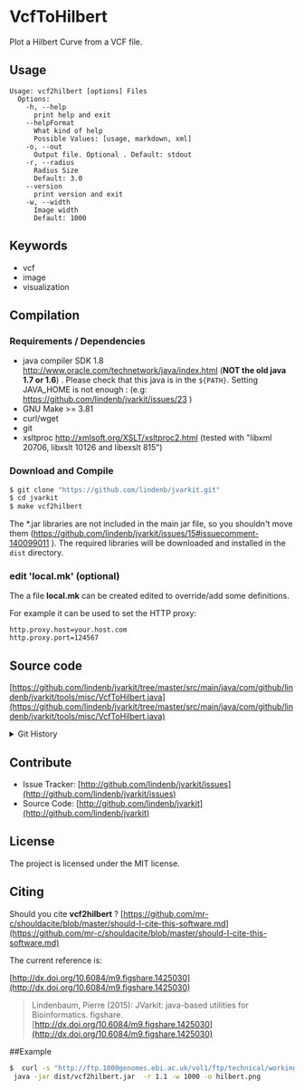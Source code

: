 # VcfToHilbert

Plot a Hilbert Curve from a VCF file.


## Usage

```
Usage: vcf2hilbert [options] Files
  Options:
    -h, --help
      print help and exit
    --helpFormat
      What kind of help
      Possible Values: [usage, markdown, xml]
    -o, --out
      Output file. Optional . Default: stdout
    -r, --radius
      Radius Size
      Default: 3.0
    --version
      print version and exit
    -w, --width
      Image width
      Default: 1000

```


## Keywords

 * vcf
 * image
 * visualization


## Compilation

### Requirements / Dependencies

* java compiler SDK 1.8 http://www.oracle.com/technetwork/java/index.html (**NOT the old java 1.7 or 1.6**) . Please check that this java is in the `${PATH}`. Setting JAVA_HOME is not enough : (e.g: https://github.com/lindenb/jvarkit/issues/23 )
* GNU Make >= 3.81
* curl/wget
* git
* xsltproc http://xmlsoft.org/XSLT/xsltproc2.html (tested with "libxml 20706, libxslt 10126 and libexslt 815")


### Download and Compile

```bash
$ git clone "https://github.com/lindenb/jvarkit.git"
$ cd jvarkit
$ make vcf2hilbert
```

The *.jar libraries are not included in the main jar file, so you shouldn't move them (https://github.com/lindenb/jvarkit/issues/15#issuecomment-140099011 ).
The required libraries will be downloaded and installed in the `dist` directory.

### edit 'local.mk' (optional)

The a file **local.mk** can be created edited to override/add some definitions.

For example it can be used to set the HTTP proxy:

```
http.proxy.host=your.host.com
http.proxy.port=124567
```
## Source code 

[https://github.com/lindenb/jvarkit/tree/master/src/main/java/com/github/lindenb/jvarkit/tools/misc/VcfToHilbert.java](https://github.com/lindenb/jvarkit/tree/master/src/main/java/com/github/lindenb/jvarkit/tools/misc/VcfToHilbert.java)


<details>
<summary>Git History</summary>

```
Tue Jul 18 23:00:49 2017 +0200 ; gen scan in vcfstats, dict ; https://github.com/lindenb/jvarkit/commit/f49878cdedc9fdb934a27f63416cb072e744a7b0
Thu Jun 15 15:30:26 2017 +0200 ; update vcfcalledwithanothermethod, vcfucsc ; https://github.com/lindenb/jvarkit/commit/0efbf47c1a7be8ee9b0a6e2e1dbfd82ae0f8508f
Mon May 15 17:17:02 2017 +0200 ; cont ; https://github.com/lindenb/jvarkit/commit/fc77d9c9088e4bc4c0033948eafb0d8e592f13fe
Mon May 15 12:10:21 2017 +0200 ; cont ; https://github.com/lindenb/jvarkit/commit/b4895dd40d1c34f345cd2807f7a81395ba27e8ee
Thu May 11 16:20:27 2017 +0200 ; move to jcommander ; https://github.com/lindenb/jvarkit/commit/15b6fabdbdd7ce0d1e20ca51e1c1a9db8574a59e
Tue Apr 18 18:26:58 2017 +0200 ; which changes ?? ; https://github.com/lindenb/jvarkit/commit/2d7cf86faca95815601e4bdd516a757c960749a3
Fri Mar 31 17:08:11 2017 +0200 ; moving to jcommander ; https://github.com/lindenb/jvarkit/commit/f78937d19c4b038e69a32fbcfa2aeab8fd8417c6
Tue Apr 12 12:12:59 2016 +0200 ; remove unicode from ./main/java/com/github/lindenb/jvarkit/tools/misc/VcfToHilbert.java https://github.com/lindenb/jvarkit/issues/50 ; https://github.com/lindenb/jvarkit/commit/c072292e4023b7943c99594616496f49241d0031
Tue Jun 9 12:17:32 2015 +0200 ; cont ; https://github.com/lindenb/jvarkit/commit/3601851f8d35e25d0130b1cb765c936e53292750
Fri Jun 5 12:42:21 2015 +0200 ; cont ; https://github.com/lindenb/jvarkit/commit/cc909f9f4ceea181bb65e4203e3fdbde176c6f2f
Mon Jun 1 15:27:11 2015 +0200 ; change getChrom() to getContig() ; https://github.com/lindenb/jvarkit/commit/5abd60afcdc2d5160164ae6e18087abf66d8fcfe
Mon Jan 12 18:02:41 2015 +0100 ; cont ; https://github.com/lindenb/jvarkit/commit/801e96ea74dc515bb5de8dd02f64063c0cd137aa
Wed Dec 3 12:56:00 2014 +0100 ; first hilbert, vcf detect fileformat, label height dans bamcmpdepth ; https://github.com/lindenb/jvarkit/commit/eb3aaf4591d7f520438521edf07751ba6968731c
```

</details>

## Contribute

- Issue Tracker: [http://github.com/lindenb/jvarkit/issues](http://github.com/lindenb/jvarkit/issues)
- Source Code: [http://github.com/lindenb/jvarkit](http://github.com/lindenb/jvarkit)

## License

The project is licensed under the MIT license.

## Citing

Should you cite **vcf2hilbert** ? [https://github.com/mr-c/shouldacite/blob/master/should-I-cite-this-software.md](https://github.com/mr-c/shouldacite/blob/master/should-I-cite-this-software.md)

The current reference is:

[http://dx.doi.org/10.6084/m9.figshare.1425030](http://dx.doi.org/10.6084/m9.figshare.1425030)

> Lindenbaum, Pierre (2015): JVarkit: java-based utilities for Bioinformatics. figshare.
> [http://dx.doi.org/10.6084/m9.figshare.1425030](http://dx.doi.org/10.6084/m9.figshare.1425030)


##Example

```bash
$  curl -s "http://ftp.1000genomes.ebi.ac.uk/vol1/ftp/technical/working/20140123_NA12878_Illumina_Platinum/NA12878.wgs.illumina_platinum.20140404.snps_v2.vcf.gz" | gunzip -c |\
 java -jar dist/vcf2hilbert.jar  -r 1.1 -w 1000 -o hilbert.png
```


